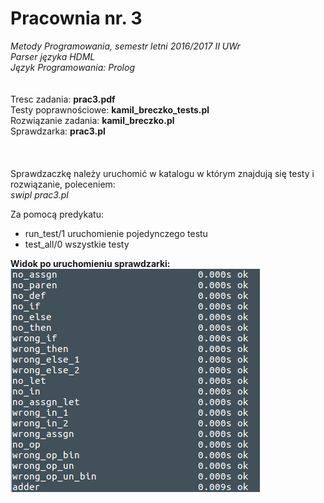 # Pracownia nr. 3
<i>Metody Programowania, semestr letni 2016/2017 II UWr</i> <br>
<i>Parser języka HDML </i> <br>
<i>Język Programowania: Prolog</i> <br>
<br>
<br>
Tresc zadania: <b>prac3.pdf</b> <br>
Testy poprawnościowe: <b>kamil_breczko_tests.pl</b> <br>
Rozwiązanie zadania: <b>kamil_breczko.pl</b> <br>
Sprawdzarka: <b>prac3.pl</b> <br>
<br>
<br>
<br>
Sprawdzaczkę należy uruchomić w katalogu w którym znajdują się testy i rozwiązanie, poleceniem: <br>
<i>swipl prac3.pl</i>

Za pomocą predykatu: 
<ul>
<li>run_test/1 uruchomienie pojedynczego testu </li>
<li>test_all/0 wszystkie testy</li>
</ul>


<b>Widok po uruchomieniu sprawdzarki:</b><br>
<img src="./tests.png" alt="Testy" />

